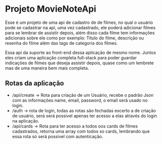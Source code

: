 # Projeto MovieNoteApi

 Esse é um projeto de uma api de cadastro de de filmes, no qual o usuário pode se cadastrar na api, uma vez cadastrado, ele poderá adicionar filmes para se lembrar de assistir depois, além disso cada filme tem informações adicionais sobre ele como por exemplo: Título do filme, descrição ou resenha do filme além das tags de categoria dos filmes.

 Essa api da suporte ao front-end dessa aplicação de mesmo nome. Juntos eles criam uma aplicação completa full-stack para poder guardar indicações de filmes que deseja assistir depois, quase como um lembrete mas de uma maneira bem mais completa.

## Rotas da aplicação

* /api/create -> Rota para criação de um Usuário, recebe o padrão Json com as informações name, email, password, o email será usado no login.
* /auth -> rota de login, todas as rotas são fechadas excerto a de criação de usuário, será será possivel apenas ter acesso a elas através do login na aplicação.
* /api/cards -> Rota para ter acesso a todos oos cards de filmes cadastrados, retorna uma array com todos so cards, lembrando que essa rota só será possivel com autenticação.

